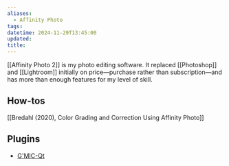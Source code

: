 ```yaml
---
aliases:
  - Affinity Photo
tags: 
datetime: 2024-11-29T13:45:00
updated: 
title:
---
```

[[Affinity Photo 2]] is my photo editing software. It replaced [[Photoshop]] and [[Lightroom]] initially on price—purchase rather than subscription—and has more than enough features for my level of skill.

## How-tos
[[Bredahl (2020), Color Grading and Correction Using Affinity Photo]]


## Plugins
- [G'MIC-Qt](https://gmic.eu)